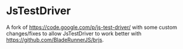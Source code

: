JsTestDriver
============

A fork of https://code.google.com/p/js-test-driver/ with some custom changes/fixes to allow JsTestDriver to work better with https://github.com/BladeRunnerJS/brjs.
